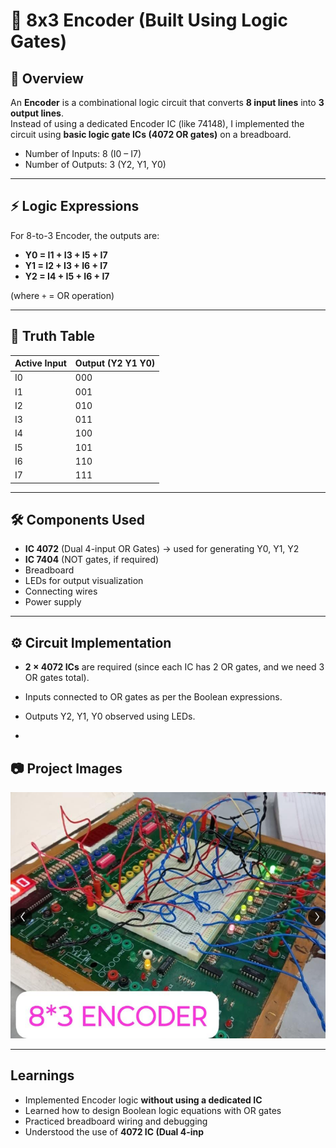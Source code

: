 # 🔢 8x3 Encoder (Built Using Logic Gates)

## 📖 Overview
An **Encoder** is a combinational logic circuit that converts **8 input lines** into **3 output lines**.  
Instead of using a dedicated Encoder IC (like 74148), I implemented the circuit using **basic logic gate ICs (4072 OR gates)** on a breadboard.

- Number of Inputs: 8 (I0 – I7)  
- Number of Outputs: 3 (Y2, Y1, Y0)  

---

## ⚡ Logic Expressions
For 8-to-3 Encoder, the outputs are:  

- **Y0 = I1 + I3 + I5 + I7**  
- **Y1 = I2 + I3 + I6 + I7**  
- **Y2 = I4 + I5 + I6 + I7**  

(where `+` = OR operation)

---

## 🧮 Truth Table

| Active Input | Output (Y2 Y1 Y0) |
|--------------|-------------------|
| I0           | 000 |
| I1           | 001 |
| I2           | 010 |
| I3           | 011 |
| I4           | 100 |
| I5           | 101 |
| I6           | 110 |
| I7           | 111 |

---

## 🛠 Components Used
- **IC 4072** (Dual 4-input OR Gates) → used for generating Y0, Y1, Y2  
- **IC 7404** (NOT gates, if required)  
- Breadboard  
- LEDs for output visualization  
- Connecting wires  
- Power supply  

---

## ⚙️ Circuit Implementation
- **2 × 4072 ICs** are required (since each IC has 2 OR gates, and we need 3 OR gates total).  
- Inputs connected to OR gates as per the Boolean expressions.  
- Outputs Y2, Y1, Y0 observed using LEDs.

- 
## 📷 Project Images
![8x3 Encoder Setup](encoder.png)

---

##  Learnings
- Implemented Encoder logic **without using a dedicated IC**  
- Learned how to design Boolean logic equations with OR gates  
- Practiced breadboard wiring and debugging  
- Understood the use of **4072 IC (Dual 4-inp**
  
